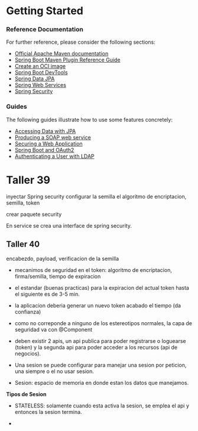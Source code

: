# Getting Started

### Reference Documentation
For further reference, please consider the following sections:

* [Official Apache Maven documentation](https://maven.apache.org/guides/index.html)
* [Spring Boot Maven Plugin Reference Guide](https://docs.spring.io/spring-boot/docs/3.1.2/maven-plugin/reference/html/)
* [Create an OCI image](https://docs.spring.io/spring-boot/docs/3.1.2/maven-plugin/reference/html/#build-image)
* [Spring Boot DevTools](https://docs.spring.io/spring-boot/docs/3.1.2/reference/htmlsinge/index.html#using.devtools)
* [Spring Data JPA](https://docs.spring.io/spring-boot/docs/3.1.2/reference/htmlsinge/index.html#data.sql.jpa-and-spring-data)
* [Spring Web Services](https://docs.spring.io/spring-boot/docs/3.1.2/reference/htmlsinge/index.html#io.webservices)
* [Spring Security](https://docs.spring.io/spring-boot/docs/3.1.2/reference/htmlsinge/index.html#web.security)

### Guides
The following guides illustrate how to use some features concretely:

* [Accessing Data with JPA](https://spring.io/guides/gs/accessing-data-jpa/)
* [Producing a SOAP web service](https://spring.io/guides/gs/producing-web-service/)
* [Securing a Web Application](https://spring.io/guides/gs/securing-web/)
* [Spring Boot and OAuth2](https://spring.io/guides/tutorials/spring-boot-oauth2/)
* [Authenticating a User with LDAP](https://spring.io/guides/gs/authenticating-ldap/)

# Taller 39 
inyectar Spring security 
configurar la semilla el algoritmo de encriptacion, semilla, token

crear paquete security

En service se crea una interface de spring security.

## Taller 40

encabezdo, payload, verificacion de la semilla

- mecanimos de seguridad en el token: algoritmo de encriptacion, firma/semilla, tiempo de expiracion

- el estandar (buenas practicas) para la expiracion del actual token hasta el siguiente es de 3-5 min.

- la aplicacion deberia generar un nuevo token acabado el tiempo (da confianza) 

- como no correponde a ninguno de los estereotipos normales, la capa de seguridad va con @Component

- deben existir 2 apis, un api publica para poder registrarse o loguearse (token) y la segunda api para poder acceder a los recursos (api de negocios).

- Una sesion se puede configurar para manejar una sesion por peticion, una siempre o el no usar sesion.

- Sesion: espacio de memoria en donde estan los datos que manejamos.


**Tipos de Sesion**

- STATELESS: solamente cuando esta activa la sesion, se emplea el api y entonces la sesion termina.

- 



